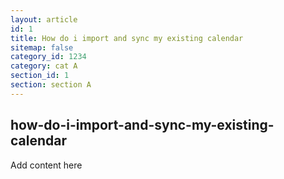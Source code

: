 ```yaml
---
layout: article
id: 1
title: How do i import and sync my existing calendar
sitemap: false
category_id: 1234
category: cat A
section_id: 1
section: section A
---
```


## how-do-i-import-and-sync-my-existing-calendar

Add content here
